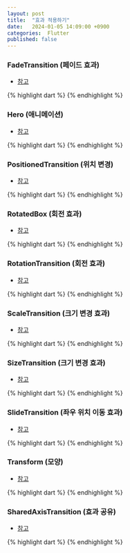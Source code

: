 ```yaml
---
layout: post
title:  "효과 적용하기"
date:   2024-01-05 14:09:00 +0900
categories:  Flutter
published: false
---
```


### FadeTransition (페이드 효과)

- [참고]()

{% highlight dart %}
{% endhighlight %}

### Hero (애니메이션)

- [참고]()

{% highlight dart %}
{% endhighlight %}

### PositionedTransition (위치 변경)

- [참고]()

{% highlight dart %}
{% endhighlight %}

### RotatedBox (회전 효과)

- [참고]()

{% highlight dart %}
{% endhighlight %}

### RotationTransition (회전 효과)

- [참고]()

{% highlight dart %}
{% endhighlight %}

### ScaleTransition (크기 변경 효과)

- [참고]()

{% highlight dart %}
{% endhighlight %}

### SizeTransition (크기 변경 효과)

- [참고]()

{% highlight dart %}
{% endhighlight %}

### SlideTransition (좌우 위치 이동 효과)

- [참고]()

{% highlight dart %}
{% endhighlight %}

### Transform (모양)

- [참고]()

{% highlight dart %}
{% endhighlight %}

### SharedAxisTransition (효과 공유)

- [참고]()

{% highlight dart %}
{% endhighlight %}